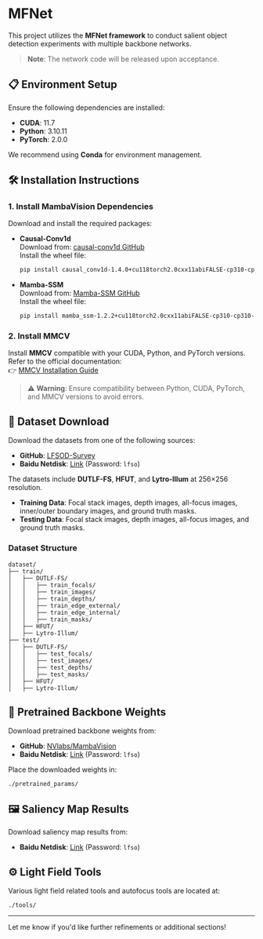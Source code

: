 # MFNet

This project utilizes the **MFNet framework** to conduct salient object detection experiments with multiple backbone networks.

> **Note**: The network code will be released upon acceptance.

## 📋 Environment Setup

Ensure the following dependencies are installed:

- **CUDA**: 11.7
- **Python**: 3.10.11
- **PyTorch**: 2.0.0

We recommend using **Conda** for environment management.

## 🛠 Installation Instructions

### 1. Install MambaVision Dependencies

Download and install the required packages:

- **Causal-Conv1d**  
  Download from: [causal-conv1d GitHub](https://github.com/Dao-AILab/causal-conv1d/releases)  
  Install the wheel file:
  ```bash
  pip install causal_conv1d-1.4.0+cu118torch2.0cxx11abiFALSE-cp310-cp310-linux_x86_64.whl
  ```

- **Mamba-SSM**  
  Download from: [Mamba-SSM GitHub](https://github.com/state-spaces/mamba/releases/tag/v1.2.2)  
  Install the wheel file:
  ```bash
  pip install mamba_ssm-1.2.2+cu118torch2.0cxx11abiFALSE-cp310-cp310-linux_x86_64.whl
  ```

### 2. Install MMCV

Install **MMCV** compatible with your CUDA, Python, and PyTorch versions. Refer to the official documentation:  
👉 [MMCV Installation Guide](https://mmcv.readthedocs.io/zh-cn/latest/get_started/installation.html)

> ⚠️ **Warning**: Ensure compatibility between Python, CUDA, PyTorch, and MMCV versions to avoid errors.

## 📂 Dataset Download

Download the datasets from one of the following sources:  
- **GitHub**: [LFSOD-Survey](https://github.com/kerenfu/LFSOD-Survey)  
- **Baidu Netdisk**: [Link](https://pan.baidu.com/s/1WAFxO8qmeQuTSuDnlOmGGg?pwd=lfso) (Password: `lfso`)

The datasets include **DUTLF-FS**, **HFUT**, and **Lytro-Illum** at 256×256 resolution.  
- **Training Data**: Focal stack images, depth images, all-focus images, inner/outer boundary images, and ground truth masks.  
- **Testing Data**: Focal stack images, depth images, all-focus images, and ground truth masks.

### Dataset Structure

```
dataset/
├── train/
│   ├── DUTLF-FS/
│   │   ├── train_focals/
│   │   ├── train_images/
│   │   ├── train_depths/
│   │   ├── train_edge_external/
│   │   ├── train_edge_internal/
│   │   ├── train_masks/
│   ├── HFUT/
│   ├── Lytro-Illum/
├── test/
│   ├── DUTLF-FS/
│   │   ├── test_focals/
│   │   ├── test_images/
│   │   ├── test_depths/
│   │   ├── test_masks/
│   ├── HFUT/
│   ├── Lytro-Illum/
```

## 🔗 Pretrained Backbone Weights

Download pretrained backbone weights from:  
- **GitHub**: [NVlabs/MambaVision](https://github.com/NVlabs/MambaVision)  
- **Baidu Netdisk**: [Link](https://pan.baidu.com/s/1WB1yp5x4vdEvBMDBGWkkPg?pwd=lfso) (Password: `lfso`)

Place the downloaded weights in:  
```
./pretrained_params/
```

## 🖼️ Saliency Map Results

Download saliency map results from:  
- **Baidu Netdisk**: [Link](https://pan.baidu.com/s/12YRAm2zYIELGmf6KskhUxA?pwd=lfso) (Password: `lfso`)

## ⚙️ Light Field Tools

Various light field related tools and autofocus tools are located at:
```
./tools/
```

---

Let me know if you'd like further refinements or additional sections!